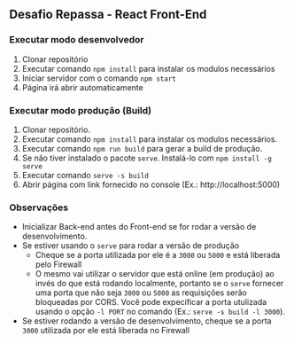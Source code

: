 ## Desafio Repassa - React Front-End

### Executar modo desenvolvedor

1. Clonar repositório
2. Executar comando `npm install` para instalar os modulos necessários
3. Iniciar servidor com o comando `npm start`
4. Página irá abrir automaticamente

### Executar modo produção (Build)

1. Clonar repositório.
2. Executar comando `npm install` para instalar os modulos necessários.
3. Executar comando `npm run build` para gerar a build de produção.
4. Se não tiver instalado o pacote `serve`. Instalá-lo com `npm install -g serve`
5. Executar comando `serve -s build`
6. Abrir página com link fornecido no console (Ex.: http://localhost:5000)

### Observações

- Inicializar Back-end antes do Front-end se for rodar a versão de desenvolvimento.
- Se estiver usando o `serve` para rodar a versão de produção
	- Cheque se a porta utilizada por ele é a `3000` ou `5000` e está liberada pelo Firewall
	- O mesmo vai utilizar o servidor que está online (em produção) ao invés do que está rodando localmente, portanto se o `serve` fornecer uma porta que não seja `3000` ou `5000` as requisições serão bloqueadas por CORS. Você pode expecificar a porta utulizada usando o opção `-l PORT` no comando (Ex.: `serve -s build -l 3000`).
- Se estiver rodando a versão de desenvolvimento, cheque se a porta `3000` utilizada por ele está liberada no Firewall